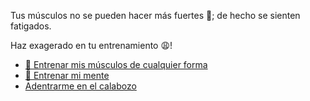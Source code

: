 Tus músculos no se pueden hacer más fuertes 💪; de hecho se sienten fatigados.

Haz exagerado en tu entrenamiento 😩!

- [💪 Entrenar mis músculos de cualquier forma](0-1AAA.md)
- [🧠 Entrenar mi mente](0-1B.md)
- [Adentrarme en el calabozo](../1/2.md)
